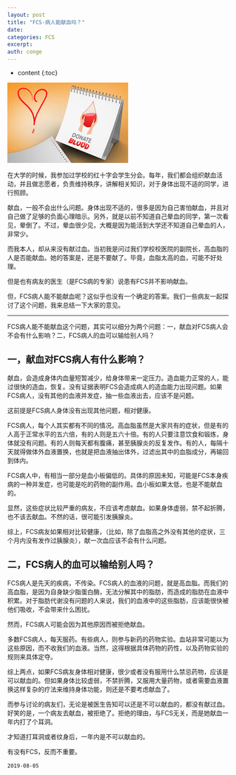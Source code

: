 ```yaml
---
layout: post
title: "FCS-病人能献血吗？"
date:
categories: FCS
excerpt:
auth: conge
---
```

* content
{:toc}

![](/assets/images/FCS/118382-46ef08c61618f705.png)

在大学的时候，我参加过学校的红十字会学生分会。每年，我们都会组织献血活动，并且做志愿者，负责维持秩序，讲解相关知识，对于身体出现不适的同学，进行照顾。

献血，一般不会出什么问题。身体出现不适的，很多是因为自己害怕献血，并且对自己做了足够的负面心理暗示。另外，就是以前不知道自己晕血的同学，第一次看见，晕倒了。不过，晕血很少见，大概是因为能活到大学还不知道自己晕血的人，非常少。

而我本人，却从来没有献过血。当初我是问过我们学校校医院的副院长，高血脂的人是否能献血。她的答案是，还是不要献了。毕竟，血脂太高的血，可能不好处理。

但是也有病友的医生（是FCS病的专家）说患有FCS并不影响献血。

但，FCS病人能不能献血呢？这似乎也没有一个确定的答案。我们一些病友一起探讨了这个问题，我来总结一下大家的意见。

----

FCS病人能不能献血这个问题，其实可以细分为两个问题：一，献血对FCS病人会不会有什么影响？二，FCS病人的血可以输给别人吗？

## 一，献血对FCS病人有什么影响？

献血，会造成身体内血量短暂减少，给身体带来一定压力。造血能力正常的人，能过很快的造血，恢复。没有证据表明FCS会造成病人的造血能力出现问题。如果FCS病人，没有其他的血液并发症，抽一些血液出去，应该不是问题。

这前提是FCS病人身体没有出现其他问题，相对健康。

FCS病人，每个人其实都有不同的情况。高血脂虽然是大家共有的症状，但是有的人高于正常水平的五六倍，有的人则是五六十倍。有的人只要注意饮食和锻炼，身体就没有问题。有的人则每天都有腹痛，甚至胰腺炎的反复发作。有的人，每隔十天就得做体外血液置换，也就是把血液抽出体外，过滤出其中的血脂成分，再输回到体内。

FCS病人中，有相当一部分是血小板偏低的。具体的原因未知，可能是FCS本身疾病的一种并发症，也可能是吃的药物的副作用。血小板如果太低，也是不能献血的。

显然，这些症状比较严重的病友，不应该考虑献血。如果身体虚弱，禁不起折腾，也不该去献血。不然的话，很可能引发胰腺炎。

综上，FCS病友如果相对比较健康，（比如，除了血脂高之外没有其他的症状，三个月内没有发作过胰腺炎），献一次血应该不会有什么问题。

## 二，FCS病人的血可以输给别人吗？

FCS病人是先天的疾病，不传染。FCS病人的血液的问题，就是高血脂。而我们的高血脂，是因为自身缺少脂蛋白酶，无法分解其中的脂肪，而造成的脂肪在血液中积累。对于脂肪代谢没有问题的人来说，我们的血液中的这些脂肪，应该能很快被他们吸收，不会带来什么困扰。

然而，FCS病人可能会因为其他原因而被拒绝献血。

多数FCS病人，每天服药。有些病人，则参与新药的药物实验。血站非常可能以为这些原因，而不收我们的血液。当然，这得根据具体药物的药性，以及药物实验的规则来具体定夺。


综上两点，如果FCS病友身体相对健康，很少或者没有服用什么禁忌药物，应该是可以献血的。但如果身体比较虚弱，不禁折腾，又服用大量药物，或者需要血液置换这样复杂的疗法来维持身体功能，则还是不要考虑献血了。

而参与讨论的病友们，无论是被医生告知可以还是不可以献血的，都没有献过血。好笑的是，一个病友去献血，被拒绝了。拒绝的理由，与FCS无关，而是她献血一年内打了个耳洞。

才知道打耳洞或者纹身后，一年内是不可以献血的。

有没有FCS，反而不重要。



```
2019-08-05
```
